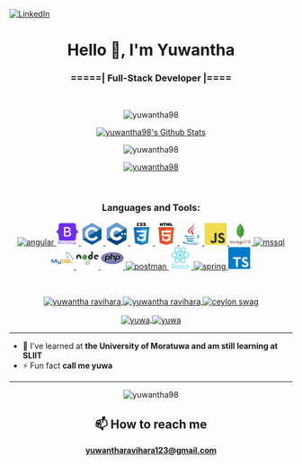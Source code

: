 [![LinkedIn](https://img.shields.io/badge/LinkedIn-Profile-blue?logo=linkedin&style=flat)](https://www.linkedin.com/in/yuwantha-ravihara-74505b258/)

<h1 align="center"> Hello 👋, I'm Yuwantha</h1>
<h3 align="center">=====| Full-Stack Developer |====</h3>
<br>

<p align="center">
  <img src="https://github-readme-streak-stats.herokuapp.com/?user=yuwantha98&theme=algolia" alt="yuwantha98" />
</p>
<p align="center">
  <a href="https://github.com/anuraghazra/github-readme-stats">
    <img alt="yuwantha98's Github Stats" src="https://github-readme-stats.vercel.app/api?username=yuwantha98&show_icons=true&count_private=true&theme=algolia" height="192px"/>
  </a>
</p>
<p align="center">
  <img src="https://github-readme-stats.vercel.app/api/top-langs?username=yuwantha98&langs_count=10&show_icons=true&locale=en&layout=compact&theme=algolia" alt="yuwantha98" height="192px"/>
</p>
<p align="center">
  <a href="https://github.com/ryo-ma/github-profile-trophy">
    <img src="https://github-profile-trophy.vercel.app/?username=yuwantha98&layout=compact&theme=algolia" alt="yuwantha98" />
  </a>
</p>

<br>

<h3 align="center">Languages and Tools:</h3>
<p align="center"> 
  <a href="https://angular.io" target="_blank" rel="noreferrer"> 
    <img src="https://angular.io/assets/images/logos/angular/angular.svg" alt="angular" width="40" height="40"/> 
  </a> 
  <a href="https://getbootstrap.com" target="_blank" rel="noreferrer"> 
    <img src="https://raw.githubusercontent.com/devicons/devicon/master/icons/bootstrap/bootstrap-plain-wordmark.svg" alt="bootstrap" width="40" height="40"/> 
  </a> 
  <a href="https://www.cprogramming.com/" target="_blank" rel="noreferrer"> 
    <img src="https://raw.githubusercontent.com/devicons/devicon/master/icons/c/c-original.svg" alt="c" width="40" height="40"/> 
  </a> 
  <a href="https://www.w3schools.com/cpp/" target="_blank" rel="noreferrer"> 
    <img src="https://raw.githubusercontent.com/devicons/devicon/master/icons/cplusplus/cplusplus-original.svg" alt="cplusplus" width="40" height="40"/> 
  </a> 
  <a href="https://www.w3schools.com/css/" target="_blank" rel="noreferrer"> 
    <img src="https://raw.githubusercontent.com/devicons/devicon/master/icons/css3/css3-original-wordmark.svg" alt="css3" width="40" height="40"/> 
  </a> 
  <a href="https://www.w3.org/html/" target="_blank" rel="noreferrer"> 
    <img src="https://raw.githubusercontent.com/devicons/devicon/master/icons/html5/html5-original-wordmark.svg" alt="html5" width="40" height="40"/> 
  </a> 
  <a href="https://www.java.com" target="_blank" rel="noreferrer"> 
    <img src="https://raw.githubusercontent.com/devicons/devicon/master/icons/java/java-original.svg" alt="java" width="40" height="40"/> 
  </a> 
  <a href="https://developer.mozilla.org/en-US/docs/Web/JavaScript" target="_blank" rel="noreferrer"> 
    <img src="https://raw.githubusercontent.com/devicons/devicon/master/icons/javascript/javascript-original.svg" alt="javascript" width="40" height="40"/> 
  </a> 
  <a href="https://www.mongodb.com/" target="_blank" rel="noreferrer"> 
    <img src="https://raw.githubusercontent.com/devicons/devicon/master/icons/mongodb/mongodb-original-wordmark.svg" alt="mongodb" width="40" height="40"/> 
  </a> 
  <a href="https://www.microsoft.com/en-us/sql-server" target="_blank" rel="noreferrer"> 
    <img src="https://www.svgrepo.com/show/303229/microsoft-sql-server-logo.svg" alt="mssql" width="40" height="40"/> 
  </a> 
  <a href="https://www.mysql.com/" target="_blank" rel="noreferrer"> 
    <img src="https://raw.githubusercontent.com/devicons/devicon/master/icons/mysql/mysql-original-wordmark.svg" alt="mysql" width="40" height="40"/> 
  </a> 
  <a href="https://nodejs.org" target="_blank" rel="noreferrer"> 
    <img src="https://raw.githubusercontent.com/devicons/devicon/master/icons/nodejs/nodejs-original-wordmark.svg" alt="nodejs" width="40" height="40"/> 
  </a> 
  <a href="https://www.php.net" target="_blank" rel="noreferrer"> 
    <img src="https://raw.githubusercontent.com/devicons/devicon/master/icons/php/php-original.svg" alt="php" width="40" height="40"/> 
  </a> 
  <a href="https://postman.com" target="_blank" rel="noreferrer"> 
    <img src="https://www.vectorlogo.zone/logos/getpostman/getpostman-icon.svg" alt="postman" width="40" height="40"/> 
  </a> 
  <a href="https://reactjs.org/" target="_blank" rel="noreferrer"> 
    <img src="https://raw.githubusercontent.com/devicons/devicon/master/icons/react/react-original-wordmark.svg" alt="react" width="40" height="40"/> 
  </a> 
  <a href="https://spring.io/" target="_blank" rel="noreferrer"> 
    <img src="https://www.vectorlogo.zone/logos/springio/springio-icon.svg" alt="spring" width="40" height="40"/> 
  </a> 
  <a href="https://www.typescriptlang.org/" target="_blank" rel="noreferrer"> 
    <img src="https://raw.githubusercontent.com/devicons/devicon/master/icons/typescript/typescript-original.svg" alt="typescript" width="40" height="40"/> 
  </a> 
</p>

<br>

<p align="center">
  <a href="https://linkedin.com/in/yuwantha ravihara" target="blank">
    <img align="center" src="https://raw.githubusercontent.com/rahuldkjain/github-profile-readme-generator/master/src/images/icons/Social/linked-in-alt.svg" alt="yuwantha ravihara" height="30" width="40" />
  </a>
  <a href="https://fb.com/yuwantha ravihara" target="blank">
    <img align="center" src="https://raw.githubusercontent.com/rahuldkjain/github-profile-readme-generator/master/src/images/icons/Social/facebook.svg" alt="yuwantha ravihara" height="30" width="40" />
  </a>
  <a href="https://www.youtube.com/c/ceylon swag" target="blank">
    <img align="center" src="https://raw.githubusercontent.com/rahuldkjain/github-profile-readme-generator/master/src/images/icons/Social/youtube.svg" alt="ceylon swag" height="30" width="40" />
  </a>
</p>

<p align="center">
  <a href="">
    <img align="center" src="https://cdn.buymeacoffee.com/buttons/v2/default-yellow.png" height="50" width="210" alt="yuwa" />
  </a>
  <a href="">
    <img align="center" src="https://cdn.ko-fi.com/cdn/kofi3.png?v=3" height="50" width="210" alt="yuwa" />
  </a>
</p>

---
- 🌱 I’ve learned at **the University of Moratuwa and am still learning at SLIIT**
- ⚡ Fun fact **call me yuwa**
---

<p align="center">
  <img src="https://komarev.com/ghpvc/?username=yuwantha98" alt="yuwantha98" />
</p>

<h2 align="center">📫 How to reach me</h2>
<p align="center"><strong><a href="yuwantharavihara123@gmail.com">yuwantharavihara123@gmail.com</a></strong></p>

